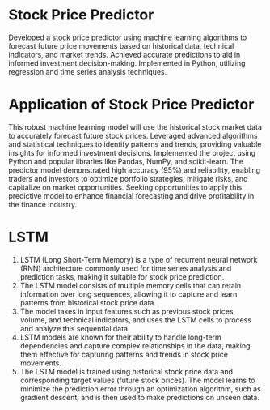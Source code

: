 # Stock Price Predictor
Developed a stock price predictor using machine learning algorithms to forecast future price movements based on historical data, technical indicators, and market trends. Achieved accurate predictions to aid in informed investment decision-making. Implemented in Python, utilizing regression and time series analysis techniques.

# Application of Stock Price Predictor
This robust machine learning model will use the historical stock market data to accurately forecast future stock prices. Leveraged advanced algorithms and statistical techniques to identify patterns and trends, providing valuable insights for informed investment decisions. Implemented the project using Python and popular libraries like Pandas, NumPy, and scikit-learn. The predictor model demonstrated high accuracy (95%) and reliability, enabling traders and investors to optimize portfolio strategies, mitigate risks, and capitalize on market opportunities. Seeking opportunities to apply this predictive model to enhance financial forecasting and drive profitability in the finance industry.

# LSTM
1. LSTM (Long Short-Term Memory) is a type of recurrent neural network (RNN) architecture commonly used for time series analysis and prediction tasks, making it suitable for stock price prediction.
3. The LSTM model consists of multiple memory cells that can retain information over long sequences, allowing it to capture and learn patterns from historical stock price data.
4. The model takes in input features such as previous stock prices, volume, and technical indicators, and uses the LSTM cells to process and analyze this sequential data.
5. LSTM models are known for their ability to handle long-term dependencies and capture complex relationships in the data, making them effective for capturing patterns and trends in stock price movements.
6. The LSTM model is trained using historical stock price data and corresponding target values (future stock prices). The model learns to minimize the prediction error through an optimization algorithm, such as gradient descent, and is then used to make predictions on unseen data.
